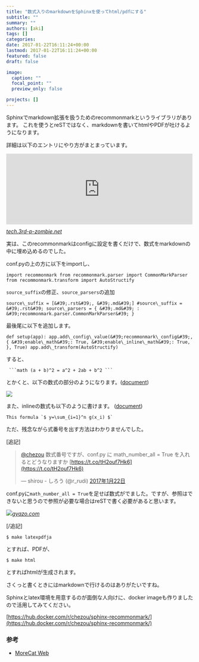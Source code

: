 ```yaml
---
title: "数式入りのmarkdownをSphinxを使ってhtml/pdfにする"
subtitle: ""
summary: ""
authors: [aki]
tags: []
categories: 
date: 2017-01-22T16:11:24+00:00
lastmod: 2017-01-22T16:11:24+00:00
featured: false
draft: false

image:
  caption: ""
  focal_point: ""
  preview_only: false

projects: []
---
```

Sphinxでmarkdown拡張を扱うためのrecommonmarkというライブラリがあります。 これを使うとreSTではなく、markdownを書いてhtmlやPDFが吐けるようになります。

詳細は以下のエントリにやり方がまとまっています。

<iframe src="http://tech.3rd-p-zombie.net/embed/2015/12/02/023732" title="MarkdownでSphinxできるようになったので試してみた（後編） - 意識の高いLISPマシン" class="embed-card embed-blogcard" scrolling="no" frameborder="0" style="display: block; width: 100%; height: 190px; max-width: 500px; margin: 10px 0px;"></iframe><cite class="hatena-citation"><a href="http://tech.3rd-p-zombie.net/entry/2015/12/02/023732">tech.3rd-p-zombie.net</a></cite>

実は、このrecommonmarkはconfigに設定を書くだけで、数式をmarkdownの中に埋め込めるのでした。

conf.pyの上の方に以下をimportし、

    import recommonmark from recommonmark.parser import CommonMarkParser from recommonmark.transform import AutoStructify

`source_suffix`の修正、`source_parsers`の追加

    source\_suffix = [&#39;.rst&#39;, &#39;.md&#39;] #source\_suffix = &#39;.rst&#39; source\_parsers = { &#39;.md&#39; : &#39;recommonmark.parser.CommonMarkParser&#39; }

最後尾に以下を追加します。

    def setup(app): app.add\_config\_value(&#39;recommonmark\_config&#39;, { &#39;enable\_math&#39;: True, &#39;enable\_inline\_math&#39;: True, }, True) app.add\_transform(AutoStructify)

すると、

     ```math (a + b)^2 = a^2 + 2ab + b^2 ```

とかくと、以下の数式の部分のようになります。([document](http://recommonmark.readthedocs.io/en/latest/auto_structify.html?highlight=language#math-formula))

![](/img/2017/01/22/161124/20170122160632.png)

また、inlineの数式も以下のように書けます。 ([document](http://recommonmark.readthedocs.io/en/latest/auto_structify.html?highlight=language#inline-math))

    This formula `$ y=\sum_{i=1}^n g(x_i) $`

ただ、残念ながら式番号を出す方法はわかりませんでした。

[追記]

> [@chezou](https://twitter.com/chezou) 数式番号ですが、conf.py に math\_number\_all = True を入れるとどうなりますか [https://t.co/tH2ouf7Hk6](https://t.co/tH2ouf7Hk6)
> 
> — shirou - しろう (@r\_rudi) [2017年1月22日](https://twitter.com/r_rudi/status/823117959572832257)

<script async src="//platform.twitter.com/widgets.js" charset="utf-8"></script>

conf.pyに`math_number_all = True`を足せば数式がでました。ですが、参照はできないと思うので参照が必要な場合はreSTで書く必要があると思います。

[![](https://bot.gyazo.com/c1685a433683cd99590bba5cb6748bae.png)](https://bot.gyazo.com/c1685a433683cd99590bba5cb6748bae.png)<cite class="hatena-citation"><a href="https://gyazo.com/c1685a433683cd99590bba5cb6748bae">gyazo.com</a></cite>

[/追記]

    $ make latexpdfja

とすれば、PDFが、

    $ make html

とすればhtmlが生成されます。

さくっと書くときにはmarkdownで行けるのはありがたいですね。

Sphinxとlatex環境を用意するのが面倒な人向けに、docker imageも作りましたので活用してみてください。

[https://hub.docker.com/r/chezou/sphinx-recommonmark/](https://hub.docker.com/r/chezou/sphinx-recommonmark/)

### 参考

- [MoreCat Web](http://morec.at/blog/2015/02/24/sphinx-on-docker)

